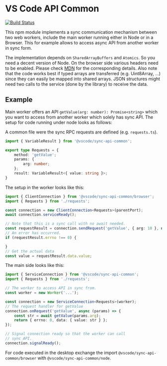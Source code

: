 # VS Code API Common

[![Build Status](https://dev.azure.com/vscode/vscode-wasm/_apis/build/status/microsoft.vscode-wasm?branchName=main)](https://dev.azure.com/vscode/vscode-wasm/_build/latest?definitionId=47&branchName=main)

This npm module implements a sync communication mechanism between two web workers, include the main worker running either in Node or in a Browser. This for example allows to access async API from another worker in sync form.

The implementation depends on `SharedArrayBuffers` and `Atomics`. So you need a decent version of Node. On the browser side various headers need to be enabled. Please check [MDN](https://developer.mozilla.org/en-US/) for the corresponding details. Also note that the code works best if typed arrays are transferred (e.g. Uint8Array, ...) since they can easily be mapped into shared arrays. JSON structures might need two calls to the service (done by the library) to receive the data.

## Example

Main worker offers an API `getValue(arg: number): Promise<string>` which you want to access from another worker which solely has sync API. The setup for code running under node looks as follows:

A common file were the sync RPC requests are defined (e.g. `requests.ts`).

```ts
import { VariableResult } from '@vscode/sync-api-common';

export type Requests = {
	method: 'getValue';
	params: {
		arg: number;
	};
	result: VariableResult<{ value: string }>;
}
```

The setup in the worker looks like this:

```ts
import { ClientConnection } from '@vscode/sync-api-common/browser';
import { Requests } from './requests';

const connection = new ClientConnection<Requests>(parentPort);
await connection.serviceReady();

// Note that this is a sync call with no await needed.
const requestResult = connection.sendRequest('getValue', { arg: 10 }, new VariableResult('json'));
// An error has occurred.
if (requestResult.errno !== 0) {

}
// Get the actual data
const value = requestResult.data.value;
```

The main side looks like this:

```ts
import { ServiceConnection } from '@vscode/sync-api-common';
import { Requests } from './requests';

// The worker to access API in sync from.
const worker = new Worker('...');

const connection = new ServiceConnection<Requests>(worker);
// The request handler for getValue
connection.onRequest('getValue', async (params) => {
	const str = await getValue(params.arg);
	return { errno: 0, data: { value: str } };
});

// Signal connection ready so that the worker can call
// sync API.
connection.signalReady();
```

For code executed in the desktop exchange the import `@vscode/sync-api-common/browser` with `@vscode/sync-api-common/node`.
